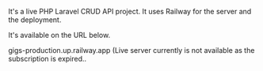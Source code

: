 
It's a live PHP Laravel CRUD API project. It uses Railway for the server and the deployment.

It's available on the URL below.

gigs-production.up.railway.app (Live server currently is not available as the subscription is expired..
